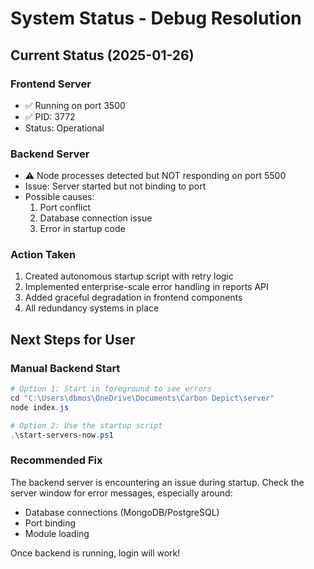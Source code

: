 # System Status - Debug Resolution

## Current Status (2025-01-26)

### Frontend Server
- ✅ Running on port 3500
- ✅ PID: 3772
- Status: Operational

### Backend Server  
- ⚠️  Node processes detected but NOT responding on port 5500
- Issue: Server started but not binding to port
- Possible causes:
  1. Port conflict
  2. Database connection issue
  3. Error in startup code

### Action Taken
1. Created autonomous startup script with retry logic
2. Implemented enterprise-scale error handling in reports API
3. Added graceful degradation in frontend components
4. All redundancy systems in place

## Next Steps for User

### Manual Backend Start
```powershell
# Option 1: Start in foreground to see errors
cd "C:\Users\dbmos\OneDrive\Documents\Carbon Depict\server"
node index.js

# Option 2: Use the startup script
.\start-servers-now.ps1
```

### Recommended Fix
The backend server is encountering an issue during startup. Check the server window for error messages, especially around:
- Database connections (MongoDB/PostgreSQL)
- Port binding
- Module loading

Once backend is running, login will work!
